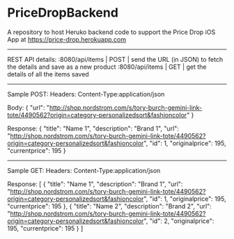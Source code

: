 # PriceDropBackend
A repository to host Heruko backend code to support the Price Drop iOS App at https://price-drop.herokuapp.com

----

REST API details:
:8080/api/items  | POST  |  send the URL (in JSON) to fetch the details and save as a new product 
:8080/api/items  | GET  |  get the details of all the items saved  

----

Sample POST:
Headers: 
Content-Type:application/json

Body: 
{
"url": "http://shop.nordstrom.com/s/tory-burch-gemini-link-tote/4490562?origin=category-personalizedsort&fashioncolor"
}

Response:
{
"title": "Name 1",
"description": "Brand 1",
"url": "http://shop.nordstrom.com/s/tory-burch-gemini-link-tote/4490562?origin=category-personalizedsort&fashioncolor",
"id": 1,
"originalprice": 195,
"currentprice": 195
}

----

Sample GET:
Headers: Content-Type:application/json

Response:
[
{
"title": "Name 1",
"description": "Brand 1",
"url": "http://shop.nordstrom.com/s/tory-burch-gemini-link-tote/4490562?origin=category-personalizedsort&fashioncolor",
"id": 1,
"originalprice": 195,
"currentprice": 195
},
{
"title": "Name 2",
"description": "Brand 2",
"url": "http://shop.nordstrom.com/s/tory-burch-gemini-link-tote/4490562?origin=category-personalizedsort&fashioncolor",
"id": 2,
"originalprice": 195,
"currentprice": 195
}
]
